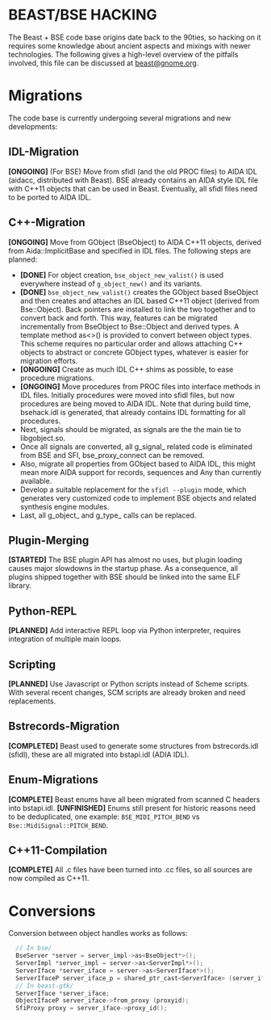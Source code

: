 BEAST/BSE HACKING
=================

The Beast + BSE code base origins date back to the 90ties, so hacking on it requires some knowledge about ancient aspects and mixings with newer technologies. The following gives a high-level overview of the pitfalls involved, this file can be discussed at beast@gnome.org.

Migrations
==========

The code base is currently undergoing several migrations and new developments:

IDL-Migration
-------------
**[ONGOING]** (For BSE) Move from sfidl (and the old PROC files) to AIDA IDL (aidacc, distributed with Beast). BSE already contains an AIDA style IDL file with C++11 objects that can be used in Beast. Eventually, all sfidl files need to be ported to AIDA IDL.

C++-Migration
-------------
**[ONGOING]** Move from GObject (BseObject) to AIDA C++11 objects, derived from Aida::ImplicitBase and specified in IDL files. The following steps are planned:
* **[DONE]** For object creation, `bse_object_new_valist()` is used everywhere instead of `g_object_new()` and its variants.
* **[DONE]** `bse_object_new_valist()` creates the GObject based BseObject and then creates and attaches an IDL based C++11 object (derived from Bse::Object). Back pointers are installed to link the two together and to convert back and forth. This way, features can be migrated incrementally from BseObject to Bse::Object and derived types. A template method as<>() is provided to convert between object types. This scheme requires no particular order and allows attaching C++ objects to abstract or concrete GObject types, whatever is easier for migration efforts.
* **[ONGOING]** Create as much IDL C++ shims as possible, to ease procedure migrations.
* **[ONGOING]** Move procedures from PROC files into interface methods in IDL files. Initially procedures were moved into sfidl files, but now procedures are being moved to AIDA IDL. Note that during build time, bsehack.idl is generated, that already contains IDL formatting for all procedures.
* Next, signals should be migrated, as signals are the the main tie to libgobject.so.
* Once all signals are converted, all g_signal_ related code is eliminated from BSE and SFI, bse_proxy_connect can be removed.
* Also, migrate all properties from GObject based to AIDA IDL, this might mean more AIDA support for records, sequences and Any than currently available.
* Develop a suitable replacement for the `sfidl --plugin` mode, which generates very customized code to implement BSE objects and related synthesis engine modules.
* Last, all g_object_ and g_type_ calls can be replaced.

Plugin-Merging
--------------
**[STARTED]** The BSE plugin API has almost no uses, but plugin loading causes major slowdowns in the startup phase. As a consequence, all plugins shipped together with BSE should be linked into the same ELF library.

Python-REPL
-----------
**[PLANNED]** Add interactive REPL loop via Python interpreter, requires
integration of multiple main loops.

Scripting
---------
**[PLANNED]** Use Javascript or Python scripts instead of Scheme scripts.
With several recent changes, SCM scripts are already broken and need replacements.

Bstrecords-Migration
--------------------
**[COMPLETED]** Beast used to generate some structures from bstrecords.idl (sfidl), these are all migrated into bstapi.idl (ADIA IDL).

Enum-Migrations
---------------
**[COMPLETE]** Beast enums have all been migrated from scanned C headers into bstapi.idl.
**[UNFINISHED]** Enums still present for historic reasons need to be deduplicated, one example: `BSE_MIDI_PITCH_BEND` vs `Bse::MidiSignal::PITCH_BEND`.

C++11-Compilation
-----------------
**[COMPLETE]** All .c files have been turned into .cc files, so all sources are now compiled as C++11.


Conversions
===========

Conversion between object handles works as follows:

~~~~cpp
  // In bse/
  BseServer *server = server_impl->as<BseObject*>();
  ServerImpl *server_impl = server->as<ServerImpl*>();
  ServerIface *server_iface = server->as<ServerIface*>();
  ServerIfaceP server_iface_p = shared_ptr_cast<ServerIface> (server_iface);
  // In beast-gtk/
  ServerIface *server_iface;
  ObjectIfaceP server_iface->from_proxy (proxyid);
  SfiProxy proxy = server_iface->proxy_id();
~~~~
